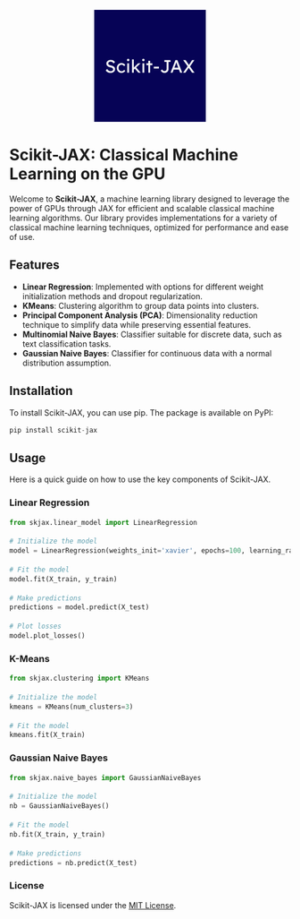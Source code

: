 <p align="center">
  <img src="assets/logo.png" alt="Alt text"/>
</p>

# Scikit-JAX: Classical Machine Learning on the GPU

Welcome to **Scikit-JAX**, a machine learning library designed to leverage the power of GPUs through JAX for efficient and scalable classical machine learning algorithms. Our library provides implementations for a variety of classical machine learning techniques, optimized for performance and ease of use.

## Features

- **Linear Regression**: Implemented with options for different weight initialization methods and dropout regularization.
- **KMeans**: Clustering algorithm to group data points into clusters.
- **Principal Component Analysis (PCA)**: Dimensionality reduction technique to simplify data while preserving essential features.
- **Multinomial Naive Bayes**: Classifier suitable for discrete data, such as text classification tasks.
- **Gaussian Naive Bayes**: Classifier for continuous data with a normal distribution assumption.

## Installation

To install Scikit-JAX, you can use pip. The package is available on PyPI:

```python
pip install scikit-jax
```

## Usage

Here is a quick guide on how to use the key components of Scikit-JAX.

### Linear Regression
```py
from skjax.linear_model import LinearRegression

# Initialize the model
model = LinearRegression(weights_init='xavier', epochs=100, learning_rate=0.01)

# Fit the model
model.fit(X_train, y_train)

# Make predictions
predictions = model.predict(X_test)

# Plot losses
model.plot_losses()
```

### K-Means
```python
from skjax.clustering import KMeans

# Initialize the model
kmeans = KMeans(num_clusters=3)

# Fit the model
kmeans.fit(X_train)
```

### Gaussian Naive Bayes
```python
from skjax.naive_bayes import GaussianNaiveBayes

# Initialize the model
nb = GaussianNaiveBayes()

# Fit the model
nb.fit(X_train, y_train)

# Make predictions
predictions = nb.predict(X_test)
```

### License

Scikit-JAX is licensed under the [MIT License](LICENSE.txt).
